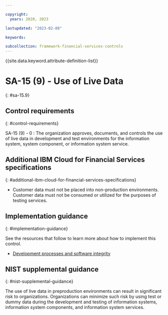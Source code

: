 ```yaml
---

copyright:
  years: 2020, 2023

lastupdated: "2023-02-08"

keywords:

subcollection: framework-financial-services-controls
---
```


{{site.data.keyword.attribute-definition-list}}

               
# SA-15 (9) - Use of Live Data
{: #sa-15.9}

## Control requirements
{: #control-requirements}

SA-15 (9) - 0
    : The organization approves, documents, and controls the use of live data in development and test environments for the information system, system component, or information system service.

## Additional IBM Cloud for Financial Services specifications
{: #additional-ibm-cloud-for-financial-services-specifications}

- Customer data must not be placed into non-production environments.  Customer data must not be consumed or utilized for the purposes of testing services.

## Implementation guidance
{: #implementation-guidance}

See the resources that follow to learn more about how to implement this control.

- [Development processes and software integrity](/docs/framework-financial-services?topic=framework-financial-services-shared-development-processes)

## NIST supplemental guidance
{: #nist-supplemental-guidance}

The use of live data in preproduction environments can result in significant risk to organizations. Organizations can minimize such risk by using test or dummy data during the development and testing of information systems, information system components, and information system services.






